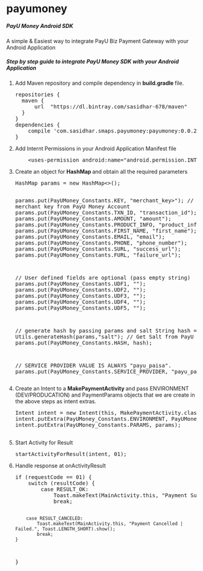 # payumoney
<h5> PayU Money Android SDK </h5>

<p> A simple & Easiest way to integrate PayU Biz Payment Gateway with your Android Application </p>

<h5>Step by step guide to integrate PayU Money SDK with your Android Application </h5>

<ol>

<li> Add Maven repository and compile dependency in <b> build.gradle </b> file.
<pre>
repositories {
  maven {
      url  "https://dl.bintray.com/sasidhar-678/maven"
  }
}
dependencies {
    compile 'com.sasidhar.smaps.payumoney:payumoney:0.0.2'
}
</pre>
</li>

<li> Add Internt Permissions in your Android Application Manifest file
<pre>
    &lt;uses-permission android:name="android.permission.INTERNET" /&gt;
</pre>
</li>

<li> Create an object for <b> HashMap </b> and obtain all the required parameters
<pre>
HashMap<String, String> params = new HashMap<>();

params.put(PayUMoney_Constants.KEY, "merchant_key>"); // Get merchant key from PayU Money Account
params.put(PayUMoney_Constants.TXN_ID, "transaction_id");
params.put(PayUMoney_Constants.AMOUNT, "amount");
params.put(PayUMoney_Constants.PRODUCT_INFO, "product_info");
params.put(PayUMoney_Constants.FIRST_NAME, "first_name");
params.put(PayUMoney_Constants.EMAIL, "email");
params.put(PayUMoney_Constants.PHONE, "phone_number");
params.put(PayUMoney_Constants.SURL, "success_url");
params.put(PayUMoney_Constants.FURL, "failure_url");

// User defined fields are optional (pass empty string)
params.put(PayUMoney_Constants.UDF1, "");
params.put(PayUMoney_Constants.UDF2, "");
params.put(PayUMoney_Constants.UDF3, "");
params.put(PayUMoney_Constants.UDF4, "");
params.put(PayUMoney_Constants.UDF5, "");

// generate hash by passing params and salt 
String hash = Utils.generateHash(params,"salt"); // Get Salt from PayU Money Account 
params.put(PayUMoney_Constants.HASH, hash);

// SERVICE PROVIDER VALUE IS ALWAYS "payu_paisa".
params.put(PayUMoney_Constants.SERVICE_PROVIDER, "payu_paisa");
</pre>
</li>

<li> Create an Intent to a <b> MakePaymentActivity </b> and pass ENVIRONMENT (DEV/PRODUCATION) and PaymentParams objects that we are create in the above steps as intent extras.
<pre>
Intent intent = new Intent(this, MakePaymentActivity.class);
intent.putExtra(PayUMoney_Constants.ENVIRONMENT, PayUMoney_Constants.ENV_DEV);
intent.putExtra(PayUMoney_Constants.PARAMS, params);

</pre>
</li>

<li> Start Activity for Result
<pre>
startActivityForResult(intent, 01);
</pre>
</li>

<li> Handle response at onActivityResult
<pre>
if (requestCode == 01) {
    switch (resultCode) {
        case RESULT_OK:
            Toast.makeText(MainActivity.this, "Payment Success.", Toast.LENGTH_SHORT).show();
            break;

        case RESULT_CANCELED:
            Toast.makeText(MainActivity.this, "Payment Cancelled | Failed.", Toast.LENGTH_SHORT).show();
            break;
    }
}
</pre>
</li>
